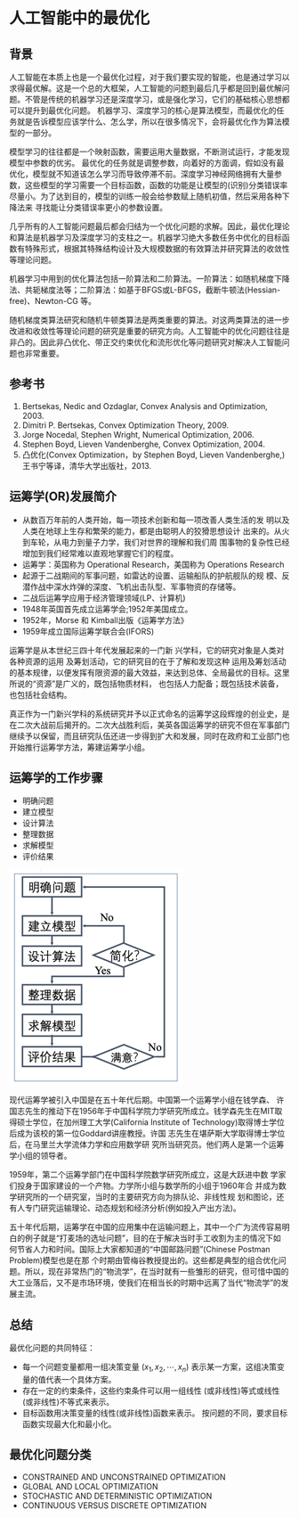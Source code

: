 

# 人工智能中的最优化

## 背景

人工智能在本质上也是一个最优化过程，对于我们要实现的智能，也是通过学习以求得最优解。这是一个总的大框架，人工智能的问题到最后几乎都是回到最优解问题。不管是传统的机器学习还是深度学习，或是强化学习，它们的基础核心思想都可以提升到最优化问题。 机器学习、深度学习的核心是算法模型，而最优化的任务就是告诉模型应该学什么、怎么学，所以在很多情况下，会将最优化作为算法模型的一部分。

模型学习的往往都是一个映射函数，需要运用大量数据，不断测试运行，才能发现模型中参数的优劣。 最优化的任务就是调整参数，向着好的方面调，假如没有最优化，模型就不知道该怎么学习而导致停滞不前。深度学习神经网络拥有大量参数，这些模型的学习需要一个目标函数，函数的功能是让模型的(识别)分类错误率尽量小。为了达到目的，模型的训练一般会给参数赋上随机初值，然后采用各种下降法来 寻找能让分类错误率更小的参数设置。

几乎所有的人工智能问题最后都会归结为一个优化问题的求解。因此，最优化理论和算法是机器学习及深度学习的支柱之一。机器学习绝大多数任务中优化的目标函数有特殊形式，根据其特殊结构设计及大规模数据的有效算法并研究算法的收敛性等理论问题。

机器学习中用到的优化算法包括一阶算法和二阶算法。一阶算法：如随机梯度下降法、共轭梯度法等；二阶算法：如基于BFGS或L-BFGS，截断牛顿法(Hessian-free)、Newton-CG 等。

随机梯度类算法研究和随机牛顿类算法是两类重要的算法。对这两类算法的进一步改进和收敛性等理论问题的研究是重要的研究方向。人工智能中的优化问题往往是非凸的。因此非凸优化、带正交约束优化和流形优化等问题研究对解决人工智能问题也非常重要。

## 参考书

1. Bertsekas, Nedic and Ozdaglar, Convex Analysis and Optimization, 2003.
2. Dimitri P. Bertsekas, Convex Optimization Theory, 2009.
3. Jorge Nocedal, Stephen Wright, Numerical Optimization, 2006.
4. Stephen Boyd, Lieven Vandenberghe, Convex Optimization, 2004.
5. 凸优化(Convex Optimization，by Stephen Boyd, Lieven Vandenberghe,) 王书宁等译，清华大学出版社，2013.

## 运筹学(OR)发展简介

- 从数百万年前的人类开始，每一项技术创新和每一项改善人类生活的发 明以及人类在地球上生存和繁荣的能力，都是由聪明人的狡猾思想设计 出来的。从火到车轮，从电力到量子力学，我们对世界的理解和我们周 围事物的复杂性已经增加到我们经常难以直观地掌握它们的程度。
- 运筹学：英国称为 Operational Research，美国称为 Operations Research
- 起源于二战期间的军事问题，如雷达的设置、运输船队的护航舰队的规 模、反潜作战中深水炸弹的深度、飞机出击队型、军事物资的存储等。
- 二战后运筹学应用于经济管理领域(LP、计算机)
- 1948年英国首先成立运筹学会;1952年美国成立。
- 1952年，Morse 和 Kimball出版《运筹学方法》
- 1959年成立国际运筹学联合会(IFORS)

运筹学是从本世纪三四十年代发展起来的一门新 兴学科，它的研究对象是人类对各种资源的运用 及筹划活动，它的研究目的在于了解和发现这种 运用及筹划活动的基本规律，以便发挥有限资源的最大效益，来达到总体、全局最优的目标。这里所说的“资源”是广义的，既包括物质材料， 也包括人力配备；既包括技术装备，也包括社会结构。

真正作为一门新兴学科的系统研究并予以正式命名的运筹学这段辉煌的创业史，是在二次大战前后揭开的。二次大战胜利后，美英各国运筹学的研究不但在军事部门继续予以保留，而且研究队伍还进一步得到扩大和发展，同时在政府和工业部门也开始推行运筹学方法，筹建运筹学小组。

## 运筹学的工作步骤

- 明确问题
- 建立模型
- 设计算法
- 整理数据
- 求解模型
- 评价结果

<img src="./images/4.png" alt="4" style="zoom:50%;" />

现代运筹学被引入中国是在五十年代后期。中国第一个运筹学小组在钱学森、 许国志先生的推动下在1956年于中国科学院力学研究所成立。钱学森先生在MIT取得硕士学位，在加州理工大学(California Institute of Technology)取得博士学位后成为该校的第一位Goddard讲座教授。许国 志先生在堪萨斯大学取得博士学位后，在马里兰大学流体力学和应用数学研 究所当研究员。他们两人是第一个运筹学小组的领导者。

1959年，第二个运筹学部门在中国科学院数学研究所成立，这是大跃进中数 学家们投身于国家建设的一个产物。力学所小组与数学所的小组于1960年合 并成为数学研究所的一个研究室，当时的主要研究方向为排队论、非线性规 划和图论，还有人专门研究运输理论、动态规划和经济分析(例如投入产出方法)。

五十年代后期，运筹学在中国的应用集中在运输问题上，其中一个广为流传容易明白的例子就是“打麦场的选址问题”，目的在于解决当时手工收割为主的情况下如 何节省人力和时间。国际上大家都知道的“中国邮路问题”(Chinese Postman Problem)模型也是在那 个时期由管梅谷教授提出的。这些都是典型的组合优化问题。所以，现在非常热门的“物流学”，在当时就有一些雏形的研究，但可惜中国的大工业落后，又不是市场环境，使我们在相当长的时期中远离了当代“物流学”的发展主流。

## 总结

最优化问题的共同特征：

- 每一个问题变量都用一组决策变量 $(x_1, x_2, \cdots, x_n)$ 表示某一方案，这组决策变量的值代表一个具体方案。
- 存在一定的约束条件，这些约束条件可以用一组线性 (或非线性)等式或线性(或非线性)不等式来表示。
- 目标函数用决策变量的线性(或非线性)函数来表示。 按问题的不同，要求目标函数实现最大化和最小化。

## 最优化问题分类

- CONSTRAINED AND UNCONSTRAINED OPTIMIZATION
- GLOBAL AND LOCAL OPTIMIZATION
- STOCHASTIC AND DETERMINISTIC OPTIMIZATION 
- CONTINUOUS VERSUS DISCRETE OPTIMIZATION

